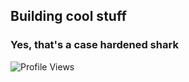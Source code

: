 ## Building cool stuff
### Yes, that's a case hardened shark
![Profile Views](https://komarev.com/ghpvc/?username=dnsmits&color=blue)
